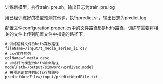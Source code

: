 训练新模型，执行train_pre.sh，输出日志为train_pre.log



用已经训练好的模型预测其他词，执行predict.sh，输出日志为predict.log



配置文件configuration.properties中的文件路径都是hdfs路径，训练前需要将相关的文件上传到配置文件中指定的路径下。

```properties
# 训练语料文件的hdfs存放路径
fileName=/input/t_media_series_i1.csv
# csv文件的列
colName=f_media_desc
# 训练好的模型的hdfs输出路径
modelPath=/output/simword/word2vec.model
# 被预测词文件的hdfs存放路径
predictWordFile=/input/predictWordFile.txt
```

